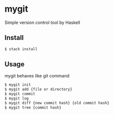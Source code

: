 # mygit

Simple version control tool by Haskell

## Install

```bash
$ stack install
```

## Usage

mygit behaves like git command
```bash
$ mygit init
$ mygit add {file or directory}
$ mygit commit
$ mygit log
$ mygit diff {new commit hash} {old commit hash}
$ mygit tree {commit hash}
```
